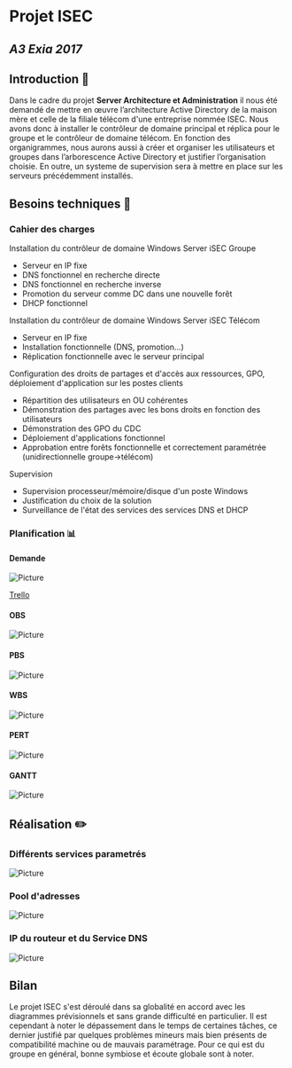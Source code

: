 # Projet ISEC
## *A3 Exia 2017*
## Introduction :mag_right:

Dans le cadre du projet **Server Architecture et Administration** il nous été demandé de mettre en œuvre l’architecture Active Directory de la maison mère et celle de la filiale télécom d'une entreprise nommée ISEC.
Nous avons donc à installer le contrôleur de domaine principal et réplica pour le groupe et le contrôleur de domaine télécom. 
En fonction des organigrammes, nous aurons aussi à créer et organiser les utilisateurs et groupes dans l’arborescence Active Directory et justifier l’organisation choisie. 
En outre, un systeme de supervision sera à mettre en place sur les serveurs précédemment installés.

## Besoins techniques :page_facing_up:
### Cahier des charges

Installation du contrôleur de domaine Windows Server iSEC Groupe
  - Serveur en IP fixe
  - DNS fonctionnel en recherche directe
  - DNS fonctionnel en recherche inverse
  - Promotion du serveur comme DC dans une nouvelle forêt
  - DHCP fonctionnel


Installation du contrôleur de domaine Windows Server iSEC Télécom
  - Serveur en IP fixe
  - Installation fonctionnelle (DNS, promotion…)
  - Réplication fonctionnelle avec le serveur principal


Configuration des droits de partages et d'accès aux ressources, GPO, déploiement d'application sur les postes clients
  - Répartition des utilisateurs en OU cohérentes
  - Démonstration des partages avec les bons droits en fonction des utilisateurs
  - Démonstration des GPO du CDC
  - Déploiement d'applications fonctionnel
  - Approbation entre forêts fonctionnelle et correctement paramétrée (unidirectionnelle groupe->télécom)


Supervision
  - Supervision processeur/mémoire/disque d'un poste Windows
  - Justification du choix de la solution
  - Surveillance de l'état des services des services DNS et DHCP


### Planification :bar_chart:

#### Demande
![Picture](img/demande_ISEC.jpg)

[Trello](https://trello.com/b/T8vvbAFE/isecproject)

#### OBS
![Picture](img/OBS_isec.png)
#### PBS
![Picture](img/PBS_ISEC-1.jpg)
#### WBS
![Picture](img/WBS_ISEC-1.jpg)
#### PERT
![Picture](img/PERT_ISEC.jpg)
#### GANTT
![Picture](img/Gantt.jpg)

## Réalisation :pencil2:

### Différents services parametrés

![Picture](img/Serveurs.png)

### Pool d'adresses

![Picture](img/Padd.png)

### IP du routeur et du Service DNS

![Picture](img/IProuterDNS.png)


## Bilan

Le projet ISEC s'est déroulé dans sa globalité en accord avec les diagrammes prévisionnels et sans grande difficulté en particulier. Il est cependant à noter le dépassement dans le temps de certaines tâches, ce dernier justifié par quelques problèmes mineurs mais bien présents de compatibilité machine ou de mauvais paramétrage.
Pour ce qui est du groupe en général, bonne symbiose et écoute globale sont à noter. 



